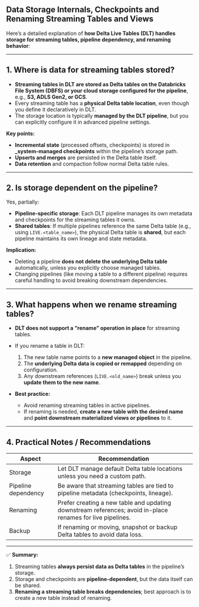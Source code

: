 ## Data Storage Internals, Checkpoints and Renaming Streaming Tables and Views

Here’s a detailed explanation of **how Delta Live Tables (DLT) handles storage for streaming tables, pipeline dependency, and renaming behavior**:

---

## **1. Where is data for streaming tables stored?**

* **Streaming tables in DLT are stored as Delta tables on the Databricks File System (DBFS) or your cloud storage configured for the pipeline**, e.g., **S3, ADLS Gen2, or GCS**.
* Every streaming table has a **physical Delta table location**, even though you define it declaratively in DLT.
* The storage location is typically **managed by the DLT pipeline**, but you can explicitly configure it in advanced pipeline settings.

**Key points:**

* **Incremental state** (processed offsets, checkpoints) is stored in **\_system-managed checkpoints** within the pipeline’s storage path.
* **Upserts and merges** are persisted in the Delta table itself.
* **Data retention** and compaction follow normal Delta table rules.

---

## **2. Is storage dependent on the pipeline?**

Yes, partially:

* **Pipeline-specific storage**:
  Each DLT pipeline manages its own metadata and checkpoints for the streaming tables it owns.
* **Shared tables**:
  If multiple pipelines reference the same Delta table (e.g., using `LIVE.<table_name>`), the physical Delta table is **shared**, but each pipeline maintains its own lineage and state metadata.

**Implication:**

* Deleting a pipeline **does not delete the underlying Delta table** automatically, unless you explicitly choose managed tables.
* Changing pipelines (like moving a table to a different pipeline) requires careful handling to avoid breaking downstream dependencies.

---

## **3. What happens when we rename streaming tables?**

* **DLT does not support a “rename” operation in place** for streaming tables.
* If you rename a table in DLT:

  1. The new table name points to a **new managed object** in the pipeline.
  2. The **underlying Delta data is copied or remapped** depending on configuration.
  3. Any downstream references (`LIVE.<old_name>`) break unless you **update them to the new name**.
* **Best practice:**

  * Avoid renaming streaming tables in active pipelines.
  * If renaming is needed, **create a new table with the desired name** and **point downstream materialized views or pipelines** to it.

---

## **4. Practical Notes / Recommendations**

| Aspect              | Recommendation                                                                                             |
| ------------------- | ---------------------------------------------------------------------------------------------------------- |
| Storage             | Let DLT manage default Delta table locations unless you need a custom path.                                |
| Pipeline dependency | Be aware that streaming tables are tied to pipeline metadata (checkpoints, lineage).                       |
| Renaming            | Prefer creating a new table and updating downstream references; avoid in-place renames for live pipelines. |
| Backup              | If renaming or moving, snapshot or backup Delta tables to avoid data loss.                                 |

---

✅ **Summary:**

1. Streaming tables **always persist data as Delta tables** in the pipeline’s storage.
2. Storage and checkpoints are **pipeline-dependent**, but the data itself can be shared.
3. **Renaming a streaming table breaks dependencies**; best approach is to create a new table instead of renaming.
